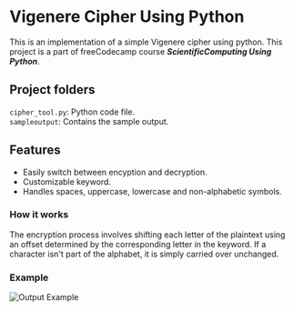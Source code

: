 # Vigenere Cipher Using Python  

This is an implementation of a simple Vigenere cipher using python. This project is a part of freeCodecamp course ***ScientificComputing Using Python***.

## Project folders

`cipher_tool.py`: Python code file.  
`sampleoutput`: Contains the sample output.


## Features  

- Easily switch between encyption and decryption.  
- Customizable keyword.  
- Handles spaces, uppercase, lowercase and non-alphabetic symbols.

### How it works

The encryption process involves shifting each letter of the plaintext using an offset determined by the corresponding letter in the keyword. If a character isn't part of the alphabet, it is simply carried over unchanged.

### Example

![Output Example](output.png)


